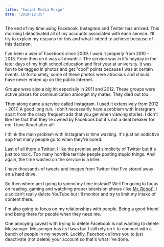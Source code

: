 ```yaml
---
title: "Social Media Purge"
date: "2019-12-30"
---
```


The end of my time using Facebook, Instagram and Twitter has arrived. This morning I deactivated all of my accounts associated with each service. I'll try to explain my reasons for this and what I intend to achieve because of this decision.

I've been a user of Facebook since 2009. I used it properly from 2010 - 2013. From then on it was all downhill. The service was in it's heyday in the later days of my high school education and first year at university. It was fun to be tagged in photos and get "cool" points because I was at certain events. Unfortunately, some of these photos were atrocious and should have never ended up on the public internet.

Groups were also a big hit especially in 2011 and 2012. These groups were active places for communication amongst my mates. They died out too.

Then along came a service called Instagram. I used it extensively from 2012 - 2017. A good long run. I don't necessarily have a problem with Instagram apart from the crazy frequent ads that you get when viewing stories. I don't like the fact that they're owned by Facebook but it's not a deal breaker for me. I love React after all!

I think the main problem with Instagram is time wasting. It's just an addictive app that many people go to when they're bored.

Last of all there's Twitter. I like the premise and simplicity of Twitter but it's just too toxic. Too many horrible terrible people posting stupid things. And again, the time wasted on the service is a killer.

I have thousands of tweets and images from Twitter that I've stored away on a hard drive.

So then where am I going to spend my time instead? Well I'm going to focus on reading, gaming and watching proper television shows (like [Mr. Robot](https://en.m.wikipedia.org/wiki/Mr._Robot)). I also can't really delete YouTube but I'll monitor and try to limit my intake of content there.

I'm also going to focus on my relationships with people. Being a good friend and being there for people when they need me.

One annoying caveat with trying to delete Facebook is not wanting to delete Messenger. Messenger has its flaws but I still rely on it to connect with a bunch of people in my network. Luckily, Facebook allows you to just deactivate (not delete) your account so that's what I've done.
